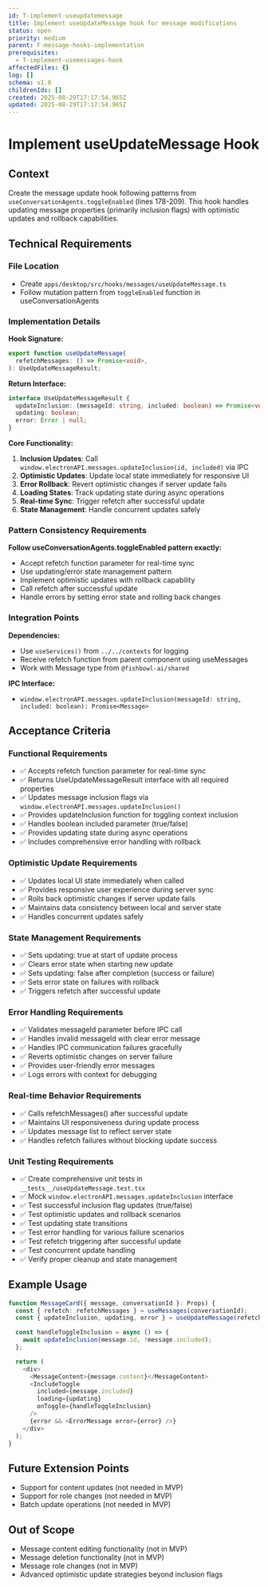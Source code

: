 ```yaml
---
id: T-implement-useupdatemessage
title: Implement useUpdateMessage hook for message modifications
status: open
priority: medium
parent: F-message-hooks-implementation
prerequisites:
  - T-implement-usemessages-hook
affectedFiles: {}
log: []
schema: v1.0
childrenIds: []
created: 2025-08-29T17:17:54.965Z
updated: 2025-08-29T17:17:54.965Z
---
```


# Implement useUpdateMessage Hook

## Context

Create the message update hook following patterns from `useConversationAgents.toggleEnabled` (lines 178-209). This hook handles updating message properties (primarily inclusion flags) with optimistic updates and rollback capabilities.

## Technical Requirements

### File Location

- Create `apps/desktop/src/hooks/messages/useUpdateMessage.ts`
- Follow mutation pattern from `toggleEnabled` function in useConversationAgents

### Implementation Details

**Hook Signature:**

```typescript
export function useUpdateMessage(
  refetchMessages: () => Promise<void>,
): UseUpdateMessageResult;
```

**Return Interface:**

```typescript
interface UseUpdateMessageResult {
  updateInclusion: (messageId: string, included: boolean) => Promise<void>;
  updating: boolean;
  error: Error | null;
}
```

**Core Functionality:**

1. **Inclusion Updates**: Call `window.electronAPI.messages.updateInclusion(id, included)` via IPC
2. **Optimistic Updates**: Update local state immediately for responsive UI
3. **Error Rollback**: Revert optimistic changes if server update fails
4. **Loading States**: Track updating state during async operations
5. **Real-time Sync**: Trigger refetch after successful update
6. **State Management**: Handle concurrent updates safely

### Pattern Consistency Requirements

**Follow useConversationAgents.toggleEnabled pattern exactly:**

- Accept refetch function parameter for real-time sync
- Use updating/error state management pattern
- Implement optimistic updates with rollback capability
- Call refetch after successful update
- Handle errors by setting error state and rolling back changes

### Integration Points

**Dependencies:**

- Use `useServices()` from `../../contexts` for logging
- Receive refetch function from parent component using useMessages
- Work with Message type from `@fishbowl-ai/shared`

**IPC Interface:**

- `window.electronAPI.messages.updateInclusion(messageId: string, included: boolean): Promise<Message>`

## Acceptance Criteria

### Functional Requirements

- ✅ Accepts refetch function parameter for real-time sync
- ✅ Returns UseUpdateMessageResult interface with all required properties
- ✅ Updates message inclusion flags via `window.electronAPI.messages.updateInclusion()`
- ✅ Provides updateInclusion function for toggling context inclusion
- ✅ Handles boolean included parameter (true/false)
- ✅ Provides updating state during async operations
- ✅ Includes comprehensive error handling with rollback

### Optimistic Update Requirements

- ✅ Updates local UI state immediately when called
- ✅ Provides responsive user experience during server sync
- ✅ Rolls back optimistic changes if server update fails
- ✅ Maintains data consistency between local and server state
- ✅ Handles concurrent updates safely

### State Management Requirements

- ✅ Sets updating: true at start of update process
- ✅ Clears error state when starting new update
- ✅ Sets updating: false after completion (success or failure)
- ✅ Sets error state on failures with rollback
- ✅ Triggers refetch after successful update

### Error Handling Requirements

- ✅ Validates messageId parameter before IPC call
- ✅ Handles invalid messageId with clear error message
- ✅ Handles IPC communication failures gracefully
- ✅ Reverts optimistic changes on server failure
- ✅ Provides user-friendly error messages
- ✅ Logs errors with context for debugging

### Real-time Behavior Requirements

- ✅ Calls refetchMessages() after successful update
- ✅ Maintains UI responsiveness during update process
- ✅ Updates message list to reflect server state
- ✅ Handles refetch failures without blocking update success

### Unit Testing Requirements

- ✅ Create comprehensive unit tests in `__tests__/useUpdateMessage.test.tsx`
- ✅ Mock `window.electronAPI.messages.updateInclusion` interface
- ✅ Test successful inclusion flag updates (true/false)
- ✅ Test optimistic updates and rollback scenarios
- ✅ Test updating state transitions
- ✅ Test error handling for various failure scenarios
- ✅ Test refetch triggering after successful update
- ✅ Test concurrent update handling
- ✅ Verify proper cleanup and state management

## Example Usage

```typescript
function MessageCard({ message, conversationId }: Props) {
  const { refetch: refetchMessages } = useMessages(conversationId);
  const { updateInclusion, updating, error } = useUpdateMessage(refetchMessages);

  const handleToggleInclusion = async () => {
    await updateInclusion(message.id, !message.included);
  };

  return (
    <div>
      <MessageContent>{message.content}</MessageContent>
      <IncludeToggle
        included={message.included}
        loading={updating}
        onToggle={handleToggleInclusion}
      />
      {error && <ErrorMessage error={error} />}
    </div>
  );
}
```

## Future Extension Points

- Support for content updates (not needed in MVP)
- Support for role changes (not needed in MVP)
- Batch update operations (not needed in MVP)

## Out of Scope

- Message content editing functionality (not in MVP)
- Message deletion functionality (not in MVP)
- Message role changes (not in MVP)
- Advanced optimistic update strategies beyond inclusion flags
